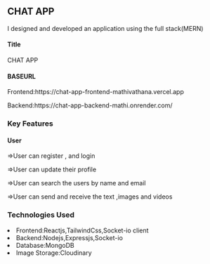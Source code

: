 ## CHAT APP

<p>I designed and developed an application using the full stack(MERN)</p>

#### Title
CHAT APP

#### BASEURL

<p>Frontend:https://chat-app-frontend-mathivathana.vercel.app</p>
<p>Backend:https://chat-app-backend-mathi.onrender.com/</p>

### Key Features

#### User

<p>=>User can register , and login</p>
<p>=>User can update their profile</p>
<p>=>User can search the users by name and email</p>
<p>=>User can send and receive the text ,images and videos </p>


### Technologies Used

<li>Frontend:Reactjs,TailwindCss,Socket-io client</li>
<li>Backend:Nodejs,Expressjs,Socket-io</li>
<li>Database:MongoDB</li>
<li>Image Storage:Cloudinary</li>